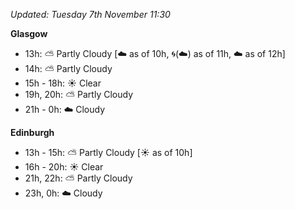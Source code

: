 *Updated: Tuesday 7th November 11:30*

**Glasgow**

* 13h: :partly_sunny: Partly Cloudy [:cloud: as of 10h, :cyclone:(:cloud:) as of 11h, :cloud: as of 12h]
* 14h: :partly_sunny: Partly Cloudy
* 15h - 18h: :sunny: Clear
* 19h, 20h: :partly_sunny: Partly Cloudy
* 21h - 0h: :cloud: Cloudy

**Edinburgh**

* 13h - 15h: :partly_sunny: Partly Cloudy [:sunny: as of 10h]
* 16h - 20h: :sunny: Clear
* 21h, 22h: :partly_sunny: Partly Cloudy
* 23h, 0h: :cloud: Cloudy
